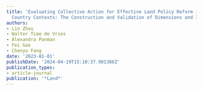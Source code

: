 ```yaml
---
title: 'Evaluating Collective Action for Effective Land Policy Reform in Developing
  Country Contexts: The Construction and Validation of Dimensions and Indicators'
authors:
- Lin Zhou
- Walter Timo de Vries
- Alexandra Panman
- Fei Gao
- Chenyu Fang
date: '2023-01-01'
publishDate: '2024-04-19T15:10:37.901386Z'
publication_types:
- article-journal
publication: '*Land*'
---
```

